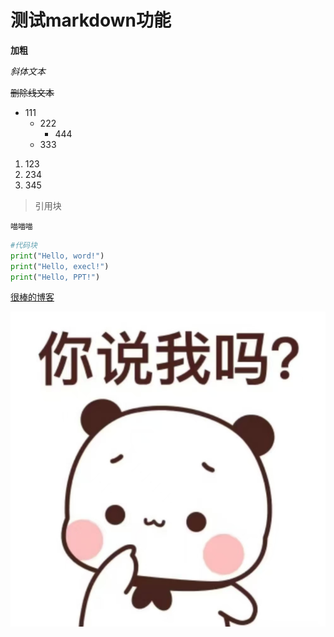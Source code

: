 # 测试markdown功能

**加粗**

*斜体文本*

~~删除线文本~~

- 111
  - 222
    - 444
  - 333

1. 123
2. 234
3. 345

> 引用块

`喵喵喵`


```py
#代码块
print("Hello, word!")
print("Hello, execl!")
print("Hello, PPT!")
```

[很棒的博客](https://coperlm.github.io/)

![所以图片如何表示](.\assets\你说我吗.jpg)
